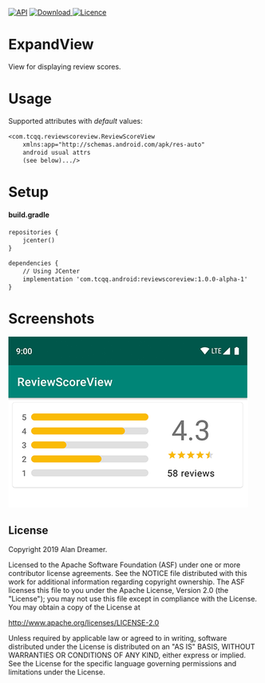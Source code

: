 [![API](https://img.shields.io/badge/API-17%2B-brightgreen.svg?style=flat)](https://android-arsenal.com/api?level=17)
[ ![Download](https://api.bintray.com/packages/tcqq/android/reviewscoreview/images/download.svg) ](https://bintray.com/tcqq/android/reviewscoreview/_latestVersion)
[![Licence](https://img.shields.io/badge/Licence-Apache2-blue.svg)](http://www.apache.org/licenses/LICENSE-2.0)

# ExpandView

View for displaying review scores.

# Usage
Supported attributes with _default_ values:
``` 
<com.tcqq.reviewscoreview.ReviewScoreView
    xmlns:app="http://schemas.android.com/apk/res-auto"
    android usual attrs
    (see below).../>
```

# Setup
#### build.gradle
```
repositories {
    jcenter()
}
```
```
dependencies {
    // Using JCenter
    implementation 'com.tcqq.android:reviewscoreview:1.0.0-alpha-1'
}
```

# Screenshots

![Screenshot](/screenshots/screenshot_1.png)

License
-------

Copyright 2019 Alan Dreamer.

Licensed to the Apache Software Foundation (ASF) under one or more contributor
license agreements.  See the NOTICE file distributed with this work for
additional information regarding copyright ownership.  The ASF licenses this
file to you under the Apache License, Version 2.0 (the "License"); you may not
use this file except in compliance with the License.  You may obtain a copy of
the License at

  http://www.apache.org/licenses/LICENSE-2.0

Unless required by applicable law or agreed to in writing, software
distributed under the License is distributed on an "AS IS" BASIS, WITHOUT
WARRANTIES OR CONDITIONS OF ANY KIND, either express or implied.  See the
License for the specific language governing permissions and limitations under
the License.
